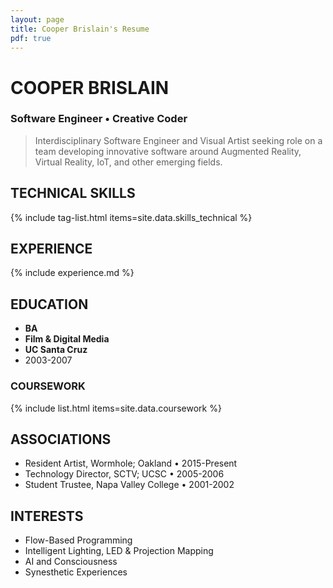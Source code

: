 ```yaml
---
layout: page
title: Cooper Brislain's Resume
pdf: true
---
```

COOPER BRISLAIN
===============
### Software Engineer • Creative Coder

> Interdisciplinary Software Engineer and Visual Artist seeking role on a team developing innovative software around Augmented Reality, Virtual Reality, IoT, and other emerging fields.

## TECHNICAL SKILLS

{% include tag-list.html items=site.data.skills_technical %}

## EXPERIENCE 

{% include experience.md %}

## EDUCATION

* __BA__
* __Film & Digital Media__
* __UC Santa Cruz__
* 2003-2007

### COURSEWORK

{% include list.html items=site.data.coursework %}

## ASSOCIATIONS

- Resident Artist, Wormhole; Oakland • 2015-Present
- Technology Director, SCTV; UCSC • 2005-2006
- Student Trustee, Napa Valley College • 2001-2002

## INTERESTS

- Flow-Based Programming
- Intelligent Lighting, LED & Projection Mapping
- AI and Consciousness
- Synesthetic Experiences